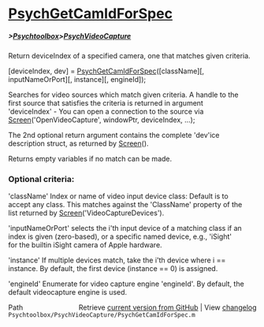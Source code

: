 # [PsychGetCamIdForSpec](PsychGetCamIdForSpec)
##### >[Psychtoolbox](Psychtoolbox)>[PsychVideoCapture](PsychVideoCapture)

Return deviceIndex of a specified camera, one that matches given criteria.  
  
[deviceIndex, dev] = [PsychGetCamIdForSpec](PsychGetCamIdForSpec)([className][, inputNameOrPort][, instance][, engineId]);  
  
Searches for video sources which match given criteria. A handle to the  
first source that satisfies the criteria is returned in argument  
'deviceIndex' - You can open a connection to the source via  
[Screen](Screen)('OpenVideoCapture', windowPtr, deviceIndex, ...);  
  
The 2nd optional return argument contains the complete 'dev'ice  
description struct, as returned by [Screen](Screen)().  
  
Returns empty variables if no match can be made.  
  
### Optional criteria:  
  
'className' Index or name of video input device class: Default is to  
accept any class. This matches against the 'ClassName' property of the  
list returned by [Screen](Screen)('VideoCaptureDevices').  
  
'inputNameOrPort' selects the i'th input device of a matching class if an  
index is given (zero-based), or a specific named device, e.g., 'iSight'  
for the builtin iSight camera of Apple hardware.  
  
'instance' If multiple devices match, take the i'th device where i ==  
instance. By default, the first device (instance == 0) is assigned.  
  
'engineId' Enumerate for video capture engine 'engineId'. By default, the  
default videocapture engine is used.  
  




<div class="code_header" style="text-align:right;">
  <span style="float:left;">Path&nbsp;&nbsp;</span> <span class="counter">Retrieve <a href=
  "https://raw.github.com/Psychtoolbox-3/Psychtoolbox-3/beta/Psychtoolbox/PsychVideoCapture/PsychGetCamIdForSpec.m">current version from GitHub</a> | View <a href=
  "https://github.com/Psychtoolbox-3/Psychtoolbox-3/commits/beta/Psychtoolbox/PsychVideoCapture/PsychGetCamIdForSpec.m">changelog</a></span>
</div>
<div class="code">
  <code>Psychtoolbox/PsychVideoCapture/PsychGetCamIdForSpec.m</code>
</div>

